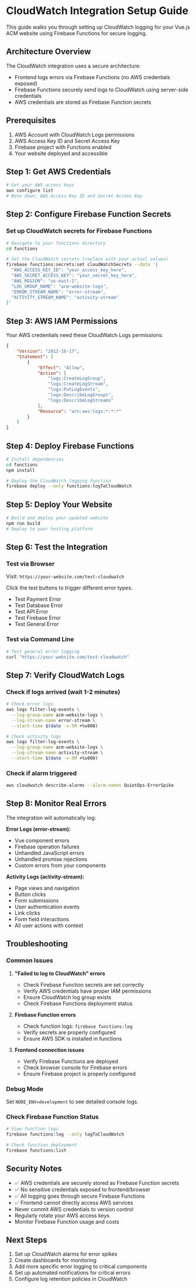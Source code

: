 # CloudWatch Integration Setup Guide

This guide walks you through setting up CloudWatch logging for your Vue.js ACM website using Firebase Functions for secure logging.

## Architecture Overview

The CloudWatch integration uses a secure architecture:
- Frontend logs errors via Firebase Functions (no AWS credentials exposed)
- Firebase Functions securely send logs to CloudWatch using server-side credentials
- AWS credentials are stored as Firebase Function secrets

## Prerequisites

1. AWS Account with CloudWatch Logs permissions
2. AWS Access Key ID and Secret Access Key
3. Firebase project with Functions enabled
4. Your website deployed and accessible

## Step 1: Get AWS Credentials

```bash
# Get your AWS access keys
aws configure list
# Note down: AWS Access Key ID and Secret Access Key
```

## Step 2: Configure Firebase Function Secrets

### Set up CloudWatch secrets for Firebase Functions
```bash
# Navigate to your functions directory
cd functions

# Set the CloudWatch secrets (replace with your actual values)
firebase functions:secrets:set cloudWatchSecrets --data '{
  "AWS_ACCESS_KEY_ID": "your_access_key_here",
  "AWS_SECRET_ACCESS_KEY": "your_secret_key_here", 
  "AWS_REGION": "us-east-1",
  "LOG_GROUP_NAME": "acm-website-logs",
  "ERROR_STREAM_NAME": "error-stream",
  "ACTIVITY_STREAM_NAME": "activity-stream"
}'
```

## Step 3: AWS IAM Permissions

Your AWS credentials need these CloudWatch Logs permissions:
```json
{
    "Version": "2012-10-17",
    "Statement": [
        {
            "Effect": "Allow",
            "Action": [
                "logs:CreateLogGroup",
                "logs:CreateLogStream", 
                "logs:PutLogEvents",
                "logs:DescribeLogGroups",
                "logs:DescribeLogStreams"
            ],
            "Resource": "arn:aws:logs:*:*:*"
        }
    ]
}
```

## Step 4: Deploy Firebase Functions

```bash
# Install dependencies
cd functions
npm install

# Deploy the CloudWatch logging function
firebase deploy --only functions:logToCloudWatch
```

## Step 5: Deploy Your Website

```bash
# Build and deploy your updated website
npm run build
# Deploy to your hosting platform
```

## Step 6: Test the Integration

### Test via Browser
Visit: `https://your-website.com/test-cloudwatch`

Click the test buttons to trigger different error types:
- Test Payment Error
- Test Database Error  
- Test API Error
- Test Firebase Error
- Test General Error

### Test via Command Line
```bash
# Test general error logging
curl "https://your-website.com/test-cloudwatch"
```

## Step 7: Verify CloudWatch Logs

### Check if logs arrived (wait 1-2 minutes)
```bash
# Check error logs
aws logs filter-log-events \
  --log-group-name acm-website-logs \
  --log-stream-name error-stream \
  --start-time $(date -v-5M +%s000)

# Check activity logs
aws logs filter-log-events \
  --log-group-name acm-website-logs \
  --log-stream-name activity-stream \
  --start-time $(date -v-5M +%s000)
```

### Check if alarm triggered
```bash
aws cloudwatch describe-alarms --alarm-names QuietOps-ErrorSpike
```

## Step 8: Monitor Real Errors

The integration will automatically log:

**Error Logs (error-stream):**
- Vue component errors
- Firebase operation failures
- Unhandled JavaScript errors
- Unhandled promise rejections
- Custom errors from your components

**Activity Logs (activity-stream):**
- Page views and navigation
- Button clicks
- Form submissions
- User authentication events
- Link clicks
- Form field interactions
- All user actions with context

## Troubleshooting

### Common Issues

1. **"Failed to log to CloudWatch" errors**
   - Check Firebase Function secrets are set correctly
   - Verify AWS credentials have proper IAM permissions
   - Ensure CloudWatch log group exists
   - Check Firebase Functions deployment status

2. **Firebase Function errors**
   - Check function logs: `firebase functions:log`
   - Verify secrets are properly configured
   - Ensure AWS SDK is installed in functions

3. **Frontend connection issues**
   - Verify Firebase Functions are deployed
   - Check browser console for Firebase errors
   - Ensure Firebase project is properly configured

### Debug Mode
Set `NODE_ENV=development` to see detailed console logs.

### Check Firebase Function Status
```bash
# View function logs
firebase functions:log --only logToCloudWatch

# Check function deployment
firebase functions:list
```

## Security Notes

- ✅ AWS credentials are securely stored as Firebase Function secrets
- ✅ No sensitive credentials exposed to frontend/browser
- ✅ All logging goes through secure Firebase Functions
- ✅ Frontend cannot directly access AWS services
- Never commit AWS credentials to version control
- Regularly rotate your AWS access keys
- Monitor Firebase Function usage and costs

## Next Steps

1. Set up CloudWatch alarms for error spikes
2. Create dashboards for monitoring
3. Add more specific error logging to critical components
4. Set up automated notifications for critical errors
5. Configure log retention policies in CloudWatch

